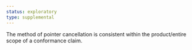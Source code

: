 ```yaml
---
status: exploratory
type: supplemental
---
```


The method of pointer cancellation is consistent within the product/entire scope of a conformance claim.